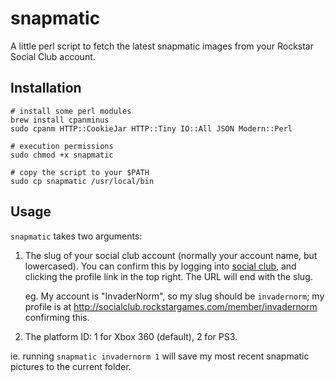 snapmatic
=========

A little perl script to fetch the latest snapmatic images from your Rockstar
Social Club account.

Installation
------------

    # install some perl modules
    brew install cpanminus
    sudo cpanm HTTP::CookieJar HTTP::Tiny IO::All JSON Modern::Perl

    # execution permissions
    sudo chmod +x snapmatic

    # copy the script to your $PATH
    sudo cp snapmatic /usr/local/bin

Usage
-----

`snapmatic` takes two arguments:

1.  The slug of your social club account (normally your account name, 
    but lowercased). You can confirm this by logging into [social club][sc],
    and clicking the profile link in the top right. The URL will end 
    with the slug.

    eg. My account is "InvaderNorm", so my slug should be `invadernorm`; 
    my profile is at http://socialclub.rockstargames.com/member/invadernorm
    confirming this.

2.  The platform ID: 1 for Xbox 360 (default), 2 for PS3.

[sc]: http://socialclub.rockstargames.com

ie. running `snapmatic invadernorm 1` will save my most recent snapmatic
pictures to the current folder.

